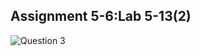 
## Assignment 5-6:Lab 5-13(2)


![Question 3](https://awesomescreenshot.s3.amazonaws.com/image/1352303/33294193-f7c7c400cfe46459d990b0f5b0bf220c.png?X-Amz-Algorithm=AWS4-HMAC-SHA256&X-Amz-Credential=AKIAJSCJQ2NM3XLFPVKA%2F20221011%2Fus-east-1%2Fs3%2Faws4_request&X-Amz-Date=20221011T152457Z&X-Amz-Expires=28800&X-Amz-SignedHeaders=host&X-Amz-Signature=110bff1b3251fa00faa6c9f8c1fa067bbca4704cf6b351b52f4d2d11ed79dbe3)


